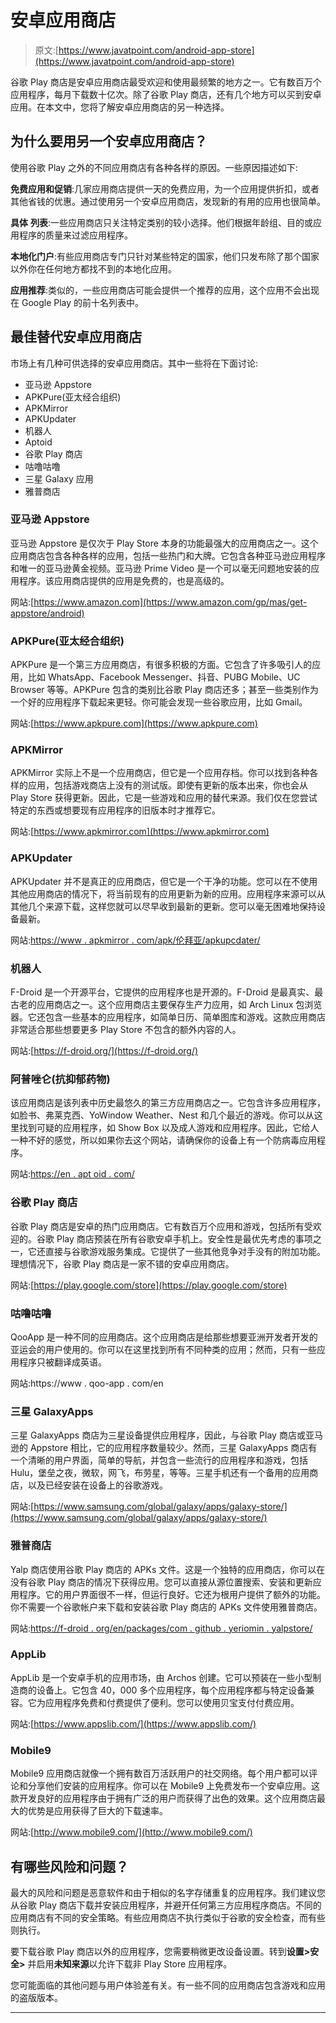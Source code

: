 # 安卓应用商店

> 原文:[https://www.javatpoint.com/android-app-store](https://www.javatpoint.com/android-app-store)

谷歌 Play 商店是安卓应用商店最受欢迎和使用最频繁的地方之一。它有数百万个应用程序，每月下载数十亿次。除了谷歌 Play 商店，还有几个地方可以买到安卓应用。在本文中，您将了解安卓应用商店的另一种选择。

## 为什么要用另一个安卓应用商店？

使用谷歌 Play 之外的不同应用商店有各种各样的原因。一些原因描述如下:

**免费应用和促销**:几家应用商店提供一天的免费应用，为一个应用提供折扣，或者其他省钱的优惠。通过使用另一个安卓应用商店，发现新的有用的应用也很简单。

**具体** **列表**:一些应用商店只关注特定类别的较小选择。他们根据年龄组、目的或应用程序的质量来过滤应用程序。

**本地化门户**:有些应用商店专门只针对某些特定的国家，他们只发布除了那个国家以外你在任何地方都找不到的本地化应用。

**应用推荐**:类似的，一些应用商店可能会提供一个推荐的应用，这个应用不会出现在 Google Play 的前十名列表中。

## 最佳替代安卓应用商店

市场上有几种可供选择的安卓应用商店。其中一些将在下面讨论:

*   亚马逊 Appstore
*   APKPure(亚太经合组织)
*   APKMirror
*   APKUpdater
*   机器人
*   Aptoid
*   谷歌 Play 商店
*   咕噜咕噜
*   三星 Galaxy 应用
*   雅普商店

### 亚马逊 Appstore

亚马逊 Appstore 是仅次于 Play Store 本身的功能最强大的应用商店之一。这个应用商店包含各种各样的应用，包括一些热门和大牌。它包含各种亚马逊应用程序和唯一的亚马逊黄金视频。亚马逊 Prime Video 是一个可以毫无问题地安装的应用程序。该应用商店提供的应用是免费的，也是高级的。

网站:[https://www.amazon.com](https://www.amazon.com/gp/mas/get-appstore/android)

### APKPure(亚太经合组织)

APKPure 是一个第三方应用商店，有很多积极的方面。它包含了许多吸引人的应用，比如 WhatsApp、Facebook Messenger、抖音、PUBG Mobile、UC Browser 等等。APKPure 包含的类别比谷歌 Play 商店还多；甚至一些类别作为一个好的应用程序下载起来更轻。你可能会发现一些谷歌应用，比如 Gmail。

网站:[https://www.apkpure.com](https://www.apkpure.com)

### APKMirror

APKMirror 实际上不是一个应用商店，但它是一个应用存档。你可以找到各种各样的应用，包括游戏商店上没有的测试版。即使有更新的版本出来，你也会从 Play Store 获得更新。因此，它是一些游戏和应用的替代来源。我们仅在您尝试特定的东西或想要现有应用程序的旧版本时才推荐它。

网站:[https://www.apkmirror.com](https://www.apkmirror.com)

### APKUpdater

APKUpdater 并不是真正的应用商店，但它是一个干净的功能。您可以在不使用其他应用商店的情况下，将当前现有的应用更新为新的应用。应用程序来源可以从其他几个来源下载，这样您就可以尽早收到最新的更新。您可以毫无困难地保持设备最新。

网站:[https://www . apkmirror . com/apk/伦拜亚/apkupcdater/](https://www.apkmirror.com/apk/rumboalla/apkupdater/)

### 机器人

F-Droid 是一个开源平台，它提供的应用程序也是开源的。F-Droid 是最真实、最古老的应用商店之一。这个应用商店主要保存生产力应用，如 Arch Linux 包浏览器。它还包含一些基本的应用程序，如简单日历、简单图库和游戏。这款应用商店非常适合那些想要更多 Play Store 不包含的额外内容的人。

网站:[https://f-droid.org/](https://f-droid.org/)

### 阿普唑仑(抗抑郁药物)

该应用商店是该列表中历史最悠久的第三方应用商店之一。它包含许多应用程序，如脸书、弗莱克西、YoWindow Weather、Nest 和几个最近的游戏。你可以从这里找到可疑的应用程序，如 Show Box 以及成人游戏和应用程序。因此，它给人一种不好的感觉，所以如果你去这个网站，请确保你的设备上有一个防病毒应用程序。

网站:[https://en . apt oid . com/](https://en.aptoide.com/)

### 谷歌 Play 商店

谷歌 Play 商店是安卓的热门应用商店。它有数百万个应用和游戏，包括所有受欢迎的。谷歌 Play 商店预装在所有谷歌安卓手机上。安全性是最优先考虑的事项之一，它还直接与谷歌游戏服务集成。它提供了一些其他竞争对手没有的附加功能。理想情况下，谷歌 Play 商店是一家不错的安卓应用商店。

网站:[https://play.google.com/store](https://play.google.com/store)

### 咕噜咕噜

QooApp 是一种不同的应用商店。这个应用商店是给那些想要亚洲开发者开发的亚运会的用户使用的。你可以在这里找到所有不同种类的应用；然而，只有一些应用程序只被翻译成英语。

网站:https://www . qoo-app . com/en

### 三星 GalaxyApps

三星 GalaxyApps 商店为三星设备提供应用程序，因此，与谷歌 Play 商店或亚马逊的 Appstore 相比，它的应用程序数量较少。然而，三星 GalaxyApps 商店有一个清晰的用户界面，简单的导航，并包含一些流行的应用程序和游戏，包括 Hulu，堡垒之夜，微软，网飞，布劳星，等等。三星手机还有一个备用的应用商店，以及已经安装在设备上的谷歌游戏。

网站:[https://www.samsung.com/global/galaxy/apps/galaxy-store/](https://www.samsung.com/global/galaxy/apps/galaxy-store/)

### 雅普商店

Yalp 商店使用谷歌 Play 商店的 APKs 文件。这是一个独特的应用商店，你可以在没有谷歌 Play 商店的情况下获得应用。您可以直接从源位置搜索、安装和更新应用程序。它的用户界面很不一样，但运行良好。它还为根用户提供了额外的功能。你不需要一个谷歌帐户来下载和安装谷歌 Play 商店的 APKs 文件使用雅普商店。

网站:[https://f-droid . org/en/packages/com . github . yeriomin . yalpstore/](https://f-droid.org/en/packages/com.github.yeriomin.yalpstore/)

### AppLib

AppLib 是一个安卓手机的应用市场，由 Archos 创建。它可以预装在一些小型制造商的设备上。它包含 40，000 多个应用程序，每个应用程序都与特定设备兼容。它为应用程序免费和付费提供了便利。您可以使用贝宝支付付费应用。

网站:[https://www.appslib.com/](https://www.appslib.com/)

### Mobile9

Mobile9 应用商店就像一个拥有数百万活跃用户的社交网络。每个用户都可以评论和分享他们安装的应用程序。你可以在 Mobile9 上免费发布一个安卓应用。这款开发良好的应用程序由于拥有广泛的用户而获得了出色的效果。这个应用商店最大的优势是应用获得了巨大的下载速率。

网站:[http://www.mobile9.com/](http://www.mobile9.com/)

## 有哪些风险和问题？

最大的风险和问题是恶意软件和由于相似的名字存储重复的应用程序。我们建议您从谷歌 Play 商店下载并安装应用程序，并避开任何第三方应用程序商店。不同的应用商店有不同的安全策略。有些应用商店不执行类似于谷歌的安全检查，而有些则执行。

要下载谷歌 Play 商店以外的应用程序，您需要稍微更改设备设置。转到**设置>安全>** 并启用**未知来源**以允许下载非 Play Store 应用程序。

您可能面临的其他问题与用户体验差有关。有一些不同的应用商店包含游戏和应用的盗版版本。

* * *